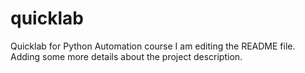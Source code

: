 # quicklab
Quicklab for Python Automation course
I am editing the README file. Adding some more details about the project description.
